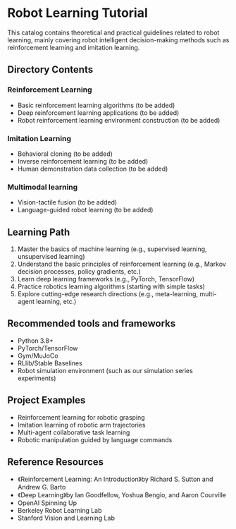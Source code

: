 # Robot Learning Tutorial

This catalog contains theoretical and practical guidelines related to robot learning, mainly covering robot intelligent decision-making methods such as reinforcement learning and imitation learning.

## Directory Contents

### Reinforcement Learning
- Basic reinforcement learning algorithms (to be added)
- Deep reinforcement learning applications (to be added)
- Robot reinforcement learning environment construction (to be added)

### Imitation Learning
- Behavioral cloning (to be added)
- Inverse reinforcement learning (to be added)
- Human demonstration data collection (to be added)

### Multimodal learning
- Vision-tactile fusion (to be added)
- Language-guided robot learning (to be added)

## Learning Path
1. Master the basics of machine learning (e.g., supervised learning, unsupervised learning)
2. Understand the basic principles of reinforcement learning (e.g., Markov decision processes, policy gradients, etc.)
3. Learn deep learning frameworks (e.g., PyTorch, TensorFlow)
4. Practice robotics learning algorithms (starting with simple tasks)
5. Explore cutting-edge research directions (e.g., meta-learning, multi-agent learning, etc.)

## Recommended tools and frameworks
- Python 3.8+
- PyTorch/TensorFlow
- Gym/MuJoCo
- RLlib/Stable Baselines
- Robot simulation environment (such as our simulation series experiments)

## Project Examples
- Reinforcement learning for robotic grasping
- Imitation learning of robotic arm trajectories
- Multi-agent collaborative task learning
- Robotic manipulation guided by language commands

## Reference Resources
- 《Reinforcement Learning: An Introduction》by Richard S. Sutton and Andrew G. Barto
- 《Deep Learning》by Ian Goodfellow, Yoshua Bengio, and Aaron Courville
- OpenAI Spinning Up
- Berkeley Robot Learning Lab
- Stanford Vision and Learning Lab 